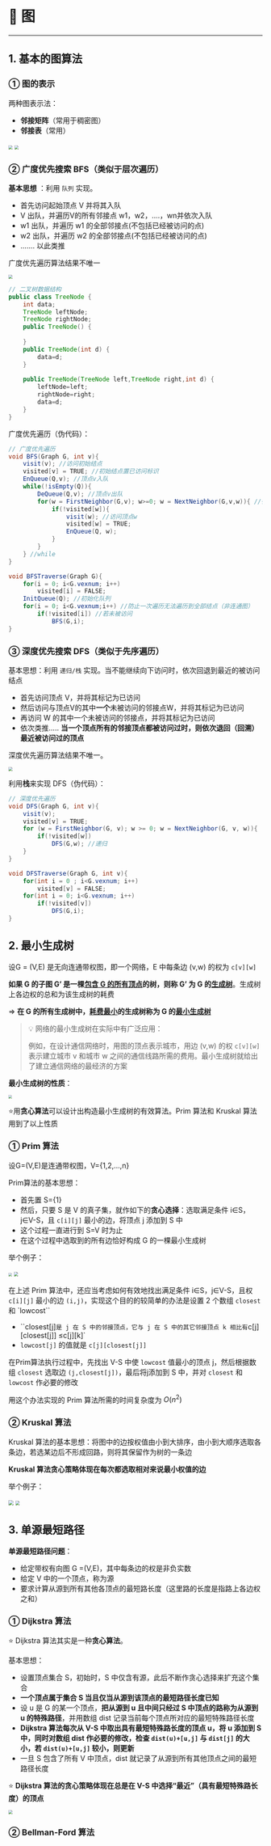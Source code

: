 # 👿 图

---

## 1. 基本的图算法

### ① 图的表示

两种图表示法：

- **邻接矩阵**（常用于稠密图）
- **邻接表**（常用）

<img src="https://gitee.com/veal98/images/raw/master/img/20201202205559.png" style="zoom: 50%;" />

<img src="https://gitee.com/veal98/images/raw/master/img/20201202205648.png" style="zoom:50%;" />

### ② 广度优先搜索 BFS（类似于层次遍历）

**基本思想** ：利用 `队列` 实现。

- 首先访问起始顶点 V 并将其入队
- V 出队，并遍历V的所有邻接点 w1，w2，….，wn并依次入队
- w1 出队，并遍历 w1 的全部邻接点(不包括已经被访问的点)
- w2 出队，并遍历 w2 的全部邻接点(不包括已经被访问的点)
- ....... 以此类推

广度优先遍历算法结果不唯一

<img src="https://gitee.com/veal98/images/raw/master/img/20201202211215.png" style="zoom:50%;" />

```java
// 二叉树数据结构
public class TreeNode {
	int data;
	TreeNode leftNode;
	TreeNode rightNode;
	public TreeNode() {
		
	}
	public TreeNode(int d) {
		data=d;
	}
	
	public TreeNode(TreeNode left,TreeNode right,int d) {
		leftNode=left;
		rightNode=right;
		data=d;
	}
}
```

广度优先遍历（伪代码）：

```java
// 广度优先遍历
void BFS(Graph G, int v){
    visit(v); //访问初始结点
    visited[v] = TRUE; //初始结点置已访问标识
    EnQueue(Q,v); //顶点v入队
    while(!isEmpty(Q)){
        DeQueue(Q,v); //顶点v出队
        for(w = FirstNeighbor(G,v); w>=0; w = NextNeighbor(G,v,w)){ //循环遍历v所有邻接点
            if(!visited[w]){
                visit(w); //访问顶点w
                visited[w] = TRUE;
                EnQueue(Q, w);
            }
        }
    } //while
}

void BFSTraverse(Graph G){
    for(i = 0; i<G.vexnum; i++)
        visited[i] = FALSE;
    InitQueue(Q); //初始化队列
    for(i = 0; i<G.vexnum;i++) //防止一次遍历无法遍历到全部结点（非连通图）
        if(!visited[i]) //若未被访问
            BFS(G,i);
}
```

### ③ 深度优先搜索 DFS（类似于先序遍历）

基本思想：利用 `递归/栈` 实现。当不能继续向下访问时，依次回退到最近的被访问结点

- 首先访问顶点 V，并将其标记为已访问
- 然后访问与顶点V的其中**一个**未被访问的邻接点W，并将其标记为已访问
- 再访问 W 的其中一个未被访问的邻接点，并将其标记为已访问
- 依次类推..... **当一个顶点所有的邻接顶点都被访问过时，则依次退回（回溯）最近被访问过的顶点**

深度优先遍历算法结果不唯一。

<img src="https://gitee.com/veal98/images/raw/master/img/20201202211615.png" style="zoom:50%;" />

利用**栈**来实现 DFS（伪代码）：

```java
// 深度优先遍历
void DFS(Graph G, int v){
    visit(v);
    visited[v] = TRUE;
    for (w = FirstNeighbor(G, v); w >= 0; w = NextNeighbor(G, v, w)){
        if(!visited[w])
            DFS(G,w); //递归
    }
}

void DFSTraverse(Graph G, int v){
    for(int i = 0 ; i<G.vexnum; i++)
        visited[v] = FALSE;
    for(int i = 0; i<G.vexnum; i++)
        if(!visited[v])
            DFS(G,i);
}
```

## 2. 最小生成树

设G = (V,E) 是无向连通带权图，即一个网络，E 中每条边 (v,w) 的权为 `c[v][w]`

**如果 G 的子图 G’ 是一棵<u>包含 G 的所有顶点</u>的树，则称 G’ 为 G 的<u>生成树</u>**。生成树上各边权的总和为该生成树的耗费

=> **在 G 的所有生成树中，<u>耗费最小</u>的生成树称为 G 的<u>最小生成树</u>**

> 💡 网络的最小生成树在实际中有广泛应用：
>
> 例如，在设计通信网络时，用图的顶点表示城市，用边 (v,w) 的权 `c[v][w]` 表示建立城市 v 和城市 w 之间的通信线路所需的费用。最小生成树就给出了建立通信网络的最经济的方案

**最小生成树的性质**：

<img src="https://gitee.com/veal98/images/raw/master/img/20201201221746.png" style="zoom:42%;" />

⭐用**贪心算法**可以设计出构造最小生成树的有效算法。Prim 算法和 Kruskal 算法用到了以上性质

### ① Prim 算法

设G=(V,E)是连通带权图，V={1,2,…,n}

Prim算法的基本思想：

- 首先置 S={1}
- 然后，只要 S 是 V 的真子集，就作如下的**贪心选择**：选取满足条件 i∈S，j∈V-S，且 `c[i][j]` 最小的边，将顶点 j 添加到 S 中
- 这个过程一直进行到 S=V 时为止
- 在这个过程中选取到的所有边恰好构成 G 的一棵最小生成树

举个例子：

<img src="https://gitee.com/veal98/images/raw/master/img/20201201222136.png" style="zoom:42%;" />

<img src="https://gitee.com/veal98/images/raw/master/img/20201201222156.png" style="zoom:55%;" />

在上述 Prim 算法中，还应当考虑如何有效地找出满足条件 i∈S，j∈V-S，且权  `c[i][j]` 最小的边 `(i,j)`，实现这个目的的较简单的办法是设置 2 个数组 `closest` 和 `lowcost``

- ``closest[j]` 是 j 在 S 中的邻接顶点，它与 j 在 S 中的其它邻接顶点 k 相比有 `c[j][closest[j]] ≤c[j][k]` 
- `lowcost[j]` 的值就是 `c[j][closest[j]]`

在Prim算法执行过程中，先找出 V-S 中使 `lowcost` 值最小的顶点 j，然后根据数组 `closest` 选取边 `(j,closest[j])`，最后将j添加到 S 中，并对 `closest` 和 `lowcost` 作必要的修改

用这个办法实现的 Prim 算法所需的时间复杂度为 $O(n^2)$

### ② Kruskal 算法

Kruskal 算法的基本思想：将图中的边按权值由小到大排序，由小到大顺序选取各条边，若选某边后不形成回路，则将其保留作为树的一条边

**Kruskal 算法贪心策略体现在每次都选取相对来说最小权值的边**

举个例子：

<img src="https://gitee.com/veal98/images/raw/master/img/20201201222839.png" style="zoom: 60%;" />

<img src="https://gitee.com/veal98/images/raw/master/img/20201201222858.png" style="zoom: 55%;" />

## 3. 单源最短路径

**单源最短路径问题**：

- 给定带权有向图 G =(V,E)，其中每条边的权是非负实数
- 给定 V 中的一个顶点，称为源
- 要求计算从源到所有其他各顶点的最短路长度（这里路的长度是指路上各边权之和）

### ① Dijkstra 算法

⭐ Dijkstra 算法其实是一种**贪心算法**。

基本思想：

- 设置顶点集合 S，初始时，S 中仅含有源，此后不断作贪心选择来扩充这个集合
- **一个顶点属于集合 S 当且仅当从源到该顶点的最短路径长度已知**
- 设 u 是 G 的某一个顶点，**把从源到 u 且中间只经过 S 中顶点的路称为从源到 u 的特殊路径**，并用数组 dist 记录当前每个顶点所对应的最短特殊路径长度
- **Dijkstra 算法每次从 V-S 中取出具有最短特殊路长度的顶点 u，将 u 添加到 S 中，同时对数组 dist 作必要的修改，检查 `dist(u)+[u,j]` 与 `dist[j]` 的大小，若 `dist(u)+[u,j]` 较小，则更新**
- 一旦 S 包含了所有 V 中顶点，dist 就记录了从源到所有其他顶点之间的最短路径长度

⭐ **Dijkstra 算法的贪心策略体现在总是在 V-S 中选择“最近”（具有最短特殊路长度）的顶点**

<img src="https://gitee.com/veal98/images/raw/master/img/20201201221314.png" style="zoom:50%;" />

### ② Bellman-Ford 算法

